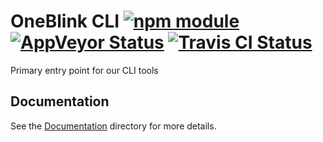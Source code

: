 # OneBlink CLI [![npm module](https://img.shields.io/npm/v/@oneblink/cli.svg)](https://www.npmjs.com/package/@oneblink/cli) [![AppVeyor Status](https://ci.appveyor.com/api/projects/status/github/blinkmobile/cli?branch=master&svg=true)](https://ci.appveyor.com/project/blinkmobile/cli) [![Travis CI Status](https://travis-ci.org/blinkmobile/cli.svg?branch=master)](https://travis-ci.org/blinkmobile/cli)

Primary entry point for our CLI tools

## Documentation

See the [Documentation](./docs/README.md) directory for more details.
